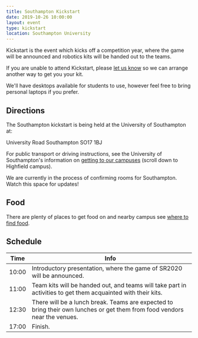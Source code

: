 ```yaml
---
title: Southampton Kickstart
date: 2019-10-26 10:00:00
layout: event
type: kickstart
location: Southampton University
---
```


Kickstart is the event which kicks off a competition year, where the game will
be announced and robotics kits will be handed out to the teams.

If you are unable to attend Kickstart, please [let us know][teams-contact] so we
can arrange another way to get you your kit.

We'll have desktops available for students to use, however feel free to bring personal laptops if you prefer.

## Directions

The Southampton kickstart is being held at the University of Southampton at:

University Road
Southampton
SO17 1BJ

For public transport or driving instructions, see the University of Southampton's information on [getting to our campuses][soton-campus-directions] (scroll down to Highfield campus).

We are currently in the process of confirming rooms for Southampton. Watch this space for updates!

## Food

There are plenty of places to get food on and nearby campus see [where to find food][soton-food-map].

## Schedule

| Time  | Info |
|-------|------|
| 10:00 | Introductory presentation, where the game of SR2020 will be announced. |
| 11:00 | Team kits will be handed out, and teams will take part in activities to get them acquainted with their kits. |
| 12:30 | There will be a lunch break. Teams are expected to bring their own lunches or get them from food vendors near the venues. |
| 17:00 | Finish. |

[teams-contact]: mailto:teams@studentrobotics.org
[soton-food-map]: https://drive.google.com/open?id=1vDqr-yQh-OO7MzVa_OiuKD5xUrEsLprr
[soton-campus-directions]: http://www.southampton.ac.uk/about/visit/getting-to-our-campuses.page
